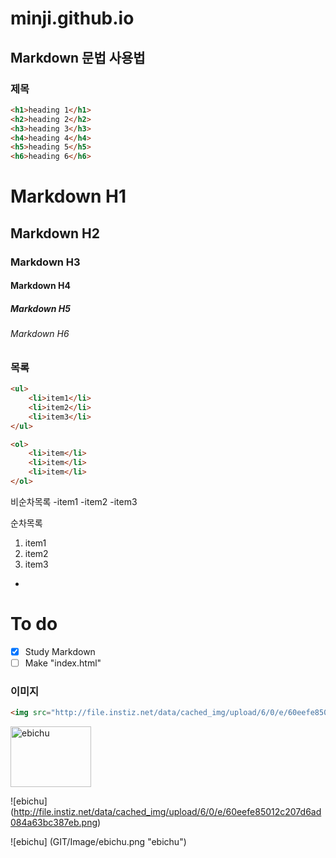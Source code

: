 # minji.github.io


<!-- #하나는 h1 
두개는 h2  -->

## Markdown 문법 사용법

### 제목 

```html
<h1>heading 1</h1>
<h2>heading 2</h2>
<h3>heading 3</h3>
<h4>heading 4</h4>
<h5>heading 5</h5>
<h6>heading 6</h6>
```

<!-- (```) 뜻은 화면에 내가 코드를 어떻게 썼는지 웹에서 보이게 해주는 기능이다. -->

# Markdown H1
## Markdown H2
### Markdown H3
#### Markdown H4
##### Markdown H5
###### Markdown H6

### 목록

<!-- 
ul>li{item$}*3 
>은 자식요소
$은 순차적으로 숫자를 내려가게 해줌 
*은 몇개 곱하기  -->

```html 
<ul>
	<li>item1</li>
	<li>item2</li>
	<li>item3</li>
</ul>

<ol>
	<li>item</li>
	<li>item</li>
	<li>item</li>
</ol>
```

<!-- 비순차목록은 - 으로만 하면 된다.   -->
비순차목록
-item1
-item2
-item3

<!-- 순차목록은 1. 만 쓰면 된다.  -->
순차목록 
1. item1
1. item2
1. item3

-

# To do
- [x] Study Markdown
- [ ] Make "index.html"

<!-- [ ] 안에 x 를 넣으면 바로 체크박스가 생김  -->

### 이미지

```html
<img src="http://file.instiz.net/data/cached_img/upload/6/0/e/60eefe85012c207d6ad084a63bc387eb.png" alt="ebichu">
```

<!-- 콘트롤 판넬 부르는게 cmmnd + shift + P
누르고 Emmet update image size 를 설치한다 
그리고 ctrl + shift + I 를 누르면 바로 이미지의 사이즈가 적어진다. -->

<!-- 숫자들 바로 나누기 곱하기 하려면 예를들어서> 300/3 을 쓰고 
수식을 붙이고 cmmnd + shift + Y 를 누르면 된다. -->

<img src="http://file.instiz.net/data/cached_img/upload/6/0/e/60eefe85012c207d6ad084a63bc387eb.png" alt="ebichu" width="128.67" height="97.33">

<!-- <!> 표 뒤에 () 괄호 안에 이미지 링크를 적으면 이미지가 나온다 [ ]대괄호 안에는 파일 이름을 적어야한다  -->

![ebichu] (http://file.instiz.net/data/cached_img/upload/6/0/e/60eefe85012c207d6ad084a63bc387eb.png)

![ebichu] (GIT/Image/ebichu.png "ebichu")


